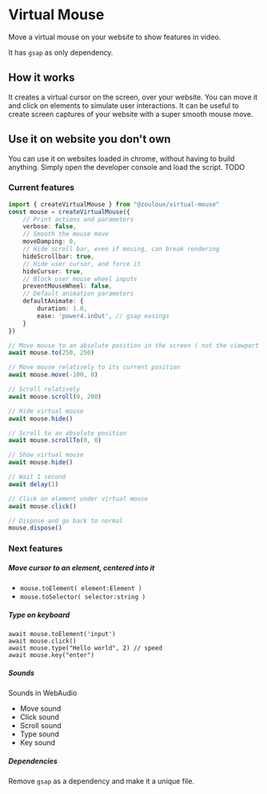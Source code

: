 # Virtual Mouse

Move a virtual mouse on your website to show features in video.

It has `gsap` as only dependency.

## How it works

It creates a virtual cursor on the screen, over your website.
You can move it and click on elements to simulate user interactions.
It can be useful to create screen captures of your website with a super smooth mouse move.

## Use it on website you don't own

You can use it on websites loaded in chrome, without having to build anything.
Simply open the developer console and load the script. TODO

### Current features

```typescript
import { createVirtualMouse } from "@zouloux/virtual-mouse"
const mouse = createVirtualMouse({
	// Print actions and parameters
	verbose: false,
	// Smooth the mouse move
	moveDamping: 0,
	// Hide scroll bar, even if moving, can break rendering
	hideScrollbar: true,
	// Hide user cursor, and force it
	hideCursor: true,
	// Block user mouse wheel inputs
	preventMouseWheel: false,
	// Default animation parameters
	defaultAnimate: {
		duration: 1.0,
		ease: 'power4.inOut', // gsap easings
	}
})

// Move mouse to an absolute position in the screen ( not the viewport )
await mouse.to(250, 250)

// Move mouse relatively to its current position
await mouse.move(-100, 0)

// Scroll relatively
await mouse.scroll(0, 200)

// Hide virtual mouse
await mouse.hide()

// Scroll to an absolute position
await mouse.scrollTo(0, 0)

// Show virtual mouse
await mouse.hide()

// Wait 1 second
await delay(1)

// Click on element under virtual mouse
await mouse.click()

// Dispose and go back to normal
mouse.dispose()
```

### Next features

##### Move cursor to an element, centered into it
- `mouse.toElement( element:Element )`
- `mouse.toSelector( selector:string )`

##### Type on keyboard

```
await mouse.toElement('input')
await mouse.click()
await mouse.type("Hello world", 2) // speed
await mouse.key("enter")
```

##### Sounds

Sounds in WebAudio

- Move sound
- Click sound
- Scroll sound
- Type sound
- Key sound

##### Dependencies

Remove `gsap` as a dependency and make it a unique file.
